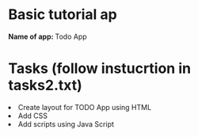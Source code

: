 <h1> Basic tutorial ap </h1>
<b> Name of app: </b>  Todo App
<h1> Tasks (follow instucrtion in tasks2.txt) </h1>
<li> Create layout for TODO App using HTML </li>
<li> Add CSS </li>
<li> Add scripts using Java Script </li>
